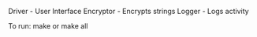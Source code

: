 Driver - User Interface
Encryptor - Encrypts strings
Logger - Logs activity

To run: make or make all
